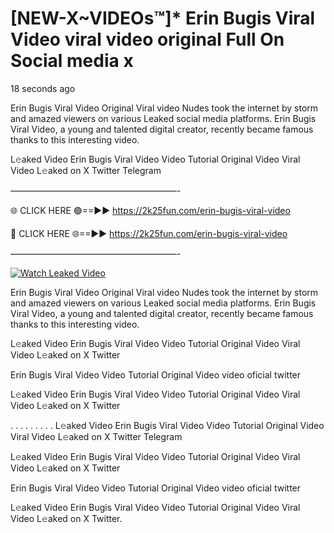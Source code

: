 # [NEW-X~VIDEOs™]* Erin Bugis Viral Video viral video original Full On Social media x

18 seconds ago

Erin Bugis Viral Video Original Viral video Nudes took the internet by storm and amazed viewers on various Leaked social media platforms. Erin Bugis Viral Video, a young and talented digital creator, recently became famous thanks to this interesting video.

L𝚎aked Video Erin Bugis Viral Video Video Tutorial Original Video Viral Video L𝚎aked on X Twitter Telegram

———————————————————-

🌐 CLICK HERE 🟢==►► https://2k25fun.com/erin-bugis-viral-video

🔴 CLICK HERE 🌐==►► https://2k25fun.com/erin-bugis-viral-video

———————————————————-

[![Watch Leaked Video](https://miro.medium.com/v2/resize:fit:828/format:webp/1*cilzJN44JGOrTw9NJCrNHA.gif "Watch Leaked Video")](https://2k25fun.com/erin-bugis-viral-video)

Erin Bugis Viral Video Original Viral video Nudes took the internet by storm and amazed viewers on various Leaked social media platforms. Erin Bugis Viral Video, a young and talented digital creator, recently became famous thanks to this interesting video.

L𝚎aked Video Erin Bugis Viral Video Video Tutorial Original Video Viral Video L𝚎aked on X Twitter

Erin Bugis Viral Video Video Tutorial Original Video video oficial twitter

L𝚎aked Video Erin Bugis Viral Video Video Tutorial Original Video Viral Video L𝚎aked on X Twitter

. . . . . . . . . L𝚎aked Video Erin Bugis Viral Video Video Tutorial Original Video Viral Video L𝚎aked on X Twitter Telegram

L𝚎aked Video Erin Bugis Viral Video Video Tutorial Original Video Viral Video L𝚎aked on X Twitter

Erin Bugis Viral Video Video Tutorial Original Video video oficial twitter

L𝚎aked Video Erin Bugis Viral Video Video Tutorial Original Video Viral Video L𝚎aked on X Twitter.